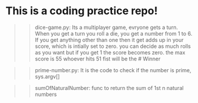 # This is a coding practice repo!

>>dice-game.py: Its a multiplayer game, evryone gets a turn. When you get a turn you roll a die, you get a number from 1 to 6. If you get anything other than one then it get adds up in your score, which is intially set to zero. you can decide as much rolls as you want but if you get 1 the score becomes zero. the max score is 55 whoever hits 51 fist will be the # Winner

>>prime-number.py: It is the code to check if the number is prime, sys.argv[]

>>sumOfNaturalNumber: func to return the sum of 1st n natural numbers

